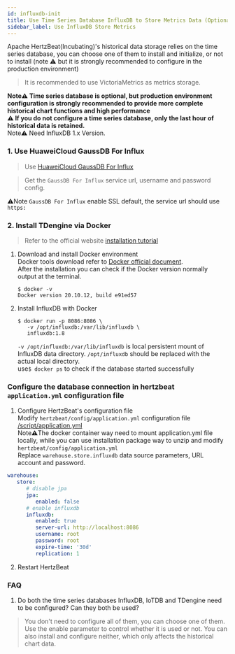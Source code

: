 ```yaml
---
id: influxdb-init  
title: Use Time Series Database InfluxDB to Store Metrics Data (Optional)     
sidebar_label: Use InfluxDB Store Metrics  
---
```


Apache HertzBeat(Incubating)'s historical data storage relies on the time series database, you can choose one of them to install and initialize, or not to install (note ⚠️ but it is strongly recommended to configure in the production environment)

> It is recommended to use VictoriaMetrics as metrics storage.


**Note⚠️ Time series database is optional, but production environment configuration is strongly recommended to provide more complete historical chart functions and high performance**  
**⚠️ If you do not configure a time series database, only the last hour of historical data is retained.**   
Note⚠️ Need InfluxDB 1.x Version.  

### 1. Use HuaweiCloud GaussDB For Influx

> Use [HuaweiCloud GaussDB For Influx](https://www.huaweicloud.com/product/gaussdbforinflux.html)

> Get the `GaussDB For Influx` service url, username and password config. 

⚠️Note `GaussDB For Influx` enable SSL default, the service url should use `https:`

### 2. Install TDengine via Docker 
> Refer to the official website [installation tutorial](https://hub.docker.com/_/influxdb)  
1. Download and install Docker environment     
   Docker tools download refer to [Docker official document](https://docs.docker.com/get-docker/).     
   After the installation you can check if the Docker version normally output at the terminal.    
   ```
   $ docker -v
   Docker version 20.10.12, build e91ed57
   ```
2. Install InfluxDB with Docker     
   ```
   $ docker run -p 8086:8086 \
      -v /opt/influxdb:/var/lib/influxdb \
      influxdb:1.8
   ```
   `-v /opt/influxdb:/var/lib/influxdb` is local persistent mount of InfluxDB data directory. `/opt/influxdb` should be replaced with the actual local directory.     
   use```$ docker ps``` to check if the database started successfully


### Configure the database connection in hertzbeat `application.yml` configuration file  

1. Configure HertzBeat's configuration file   
   Modify `hertzbeat/config/application.yml` configuration file [/script/application.yml](https://github.com/apache/hertzbeat/raw/master/script/application.yml)        
   Note⚠️The docker container way need to mount application.yml file locally, while you can use installation package way to unzip and modify `hertzbeat/config/application.yml`     
   Replace `warehouse.store.influxdb` data source parameters, URL account and password.       

```yaml
warehouse:
   store:
      # disable jpa
      jpa:
         enabled: false
      # enable influxdb
      influxdb:
         enabled: true
         server-url: http://localhost:8086
         username: root
         password: root
         expire-time: '30d'
         replication: 1
```

2. Restart HertzBeat

### FAQ

1. Do both the time series databases InfluxDB, IoTDB and TDengine need to be configured? Can they both be used?

> You don't need to configure all of them, you can choose one of them. Use the enable parameter to control whether it is used or not. You can also install and configure neither, which only affects the historical chart data.
